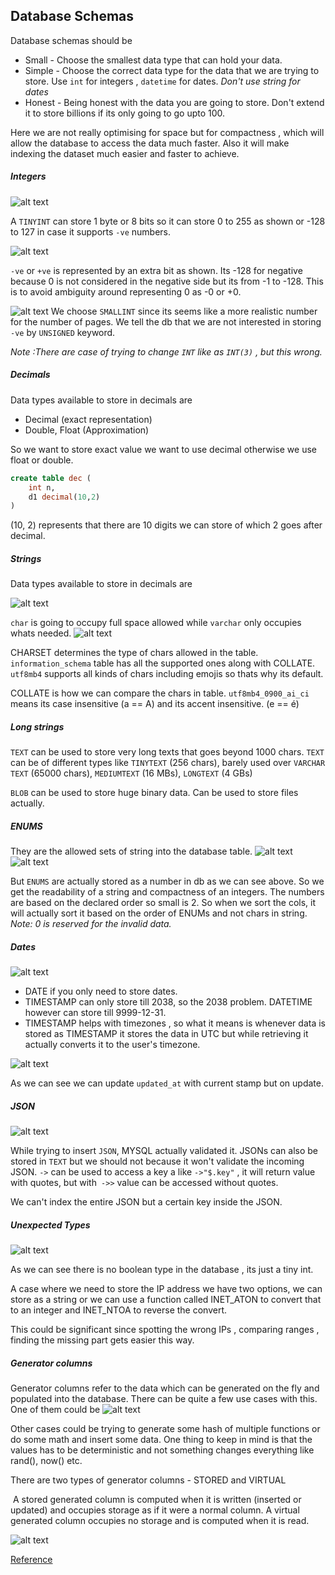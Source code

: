 ## Database Schemas

Database schemas should be 
- Small - Choose the smallest data type that can hold your data. 
- Simple - Choose the correct data type for the data that we are trying to store. Use `int` for integers , `datetime` for dates. *Don't use string for dates*
- Honest - Being honest with the data you are going to store. Don't extend it to store billions if its only going to go upto 100.

Here we are not really optimising for space but for compactness , which will allow the database to access the data much faster. Also it will make indexing the dataset much easier and faster to achieve. 

##### Integers

![alt text](/resources/Screenshot%202024-02-18%20at%2011.46.49 PM.png)

A `TINYINT` can store 1 byte or 8 bits so it can store 0 to 255 as shown or -128 to 127 in case it supports `-ve` numbers.

![alt text](/resources/Screenshot%202024-02-18%20at%2011.51.28 PM.png)

`-ve` or `+ve` is represented by an extra bit as shown.
Its -128 for negative because 0 is not considered in the negative side but its from -1 to -128. This is to avoid ambiguity around representing 0 as -0 or +0.

![alt text](/resources/Screenshot%202024-02-18%20at%2011.54.09 PM.png)
We choose `SMALLINT` since its seems like a more realistic number for the number of pages. We tell the db that we are not interested in storing `-ve` by `UNSIGNED` keyword.

*Note :There are case of trying to change `INT` like as `INT(3)` , but this wrong.*

##### Decimals

Data types available to store in decimals are 
- Decimal (exact representation) 
- Double, Float (Approximation) 

So we want to store exact value we want to use decimal otherwise we use float or double.

```sql
create table dec (
	int n,
	d1 decimal(10,2)
)
```

(10, 2) represents that there are 10 digits we can store of which 2 goes after decimal.

##### Strings

Data types available to store in decimals are 

![alt text](/resources/Screenshot%202024-02-27%20at%2011.27.20%20PM.png)

`char` is going to occupy full space allowed while `varchar` only occupies whats needed. 
![alt text](/resources/Screenshot%202024-02-27%20at%2011.38.32%20PM.png)

CHARSET determines the type of chars allowed in the table. `information_schema` table has all the supported ones along with COLLATE.
`utf8mb4` supports all kinds of chars including emojis so thats why its default.

COLLATE is how we can compare the chars in table.
`utf8mb4_0900_ai_ci` means its case insensitive (a == A) and its accent insensitive. (e == é)

##### Long strings 

`TEXT` can be used to store very long texts that goes beyond 1000 chars. `TEXT` can be of different types like 
`TINYTEXT`  (256 chars), barely used over `VARCHAR`
`TEXT` (65000 chars),
`MEDIUMTEXT` (16 MBs), 
`LONGTEXT` (4 GBs)

`BLOB` can be used to store huge binary data. Can be used to store files actually. 

##### ENUMS

They are the allowed sets of string into the database table.
![alt text](/resources/Screenshot%202024-02-28%20at%2012.18.49%20AM.png)
![alt text](/resources/Screenshot%202024-02-28%20at%2012.16.56%20AM.png)

But `ENUMS` are actually stored as a number in db as we can see above. So we get the readability of a string and compactness of an integers. 
The numbers are based on the declared order so small is 2. 
So when we sort the cols, it will actually sort it based on the order of ENUMs and not chars in string. 
*Note: 0 is reserved for the invalid data.*

##### Dates

![alt text](/resources/Screenshot%202024-03-03%20at%207.26.41%20PM.png)

- DATE if you only need to store dates. 
- TIMESTAMP can only store till 2038, so the 2038 problem. DATETIME however can store till 9999-12-31.
- TIMESTAMP helps with timezones , so what it means is whenever data is stored as TIMESTAMP it stores the data in UTC but while retrieving it actually converts it to the user's timezone. 

![alt text](/resources/Screenshot%202024-03-03%20at%207.35.43%20PM.png)

As we can see we can update `updated_at` with current stamp but on update.
##### JSON

![alt text](/resources/Screenshot%202024-03-03%20at%207.42.48%20PM.png)

While trying to insert `JSON`, MYSQL actually validated it. JSONs can also be stored in `TEXT` but we should not because it won't validate the incoming JSON.
`->`  can be used to access a key a like `->"$.key"` , it will return value with quotes, but with` ->>` value can be accessed without quotes. 

We can't index the entire JSON but a certain key inside the JSON.

##### Unexpected Types

![alt text](/resources/Screenshot%202024-03-10%20at%203.48.22%20PM.png)

As we can see there is no boolean type in the database , its just a tiny int. 

A case where we need to store the IP address we have two options, we can store as a string or we can use a function called INET_ATON to convert that to an integer and INET_NTOA to reverse the convert.

This could be significant since spotting the wrong IPs , comparing ranges , finding the missing part gets easier this way. 


##### Generator columns 

Generator columns refer to the data which can be generated on the fly and populated into the database. There can be quite a few use cases with this. One of them could be 
![alt text](/resources/Screenshot%202024-03-10%20at%204.04.24%20PM.png)

Other cases could be trying to generate some hash of multiple functions or do some math and insert some data.
One thing to keep in mind is that the values has to be deterministic and not something changes everything like rand(), now() etc.

There are two types of generator columns - STORED and VIRTUAL 

 A stored generated column is computed when it is written (inserted or updated) and occupies storage as if it were a normal column. A virtual generated column occupies no storage and is computed when it is read.

![alt text](/resources/Screenshot%202024-03-10%20at%204.29.54%20PM.png)




[Reference](https://planetscale.com/learn/courses/mysql-for-developers/schema)